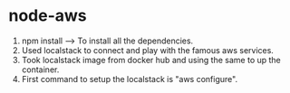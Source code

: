# node-aws

1. npm install --> To install all the dependencies.
2. Used localstack to connect and play with the famous aws services.
3. Took localstack image from docker hub and using the same to up the container.
4. First command to setup the localstack is "aws configure".
